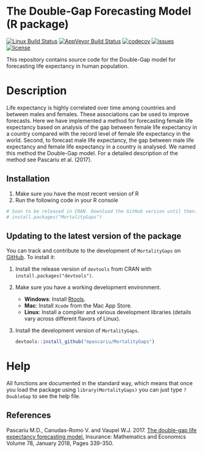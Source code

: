 # The Double-Gap Forecasting Model (R package)
[![Linux Build Status](https://travis-ci.com/mpascariu/DoubleGap.svg?token=VBqVNpqeEEqqDsXcFpYL&branch=master)](https://travis-ci.com/mpascariu/MortalityGaps)
[![AppVeyor Build Status](https://ci.appveyor.com/api/projects/status/github/mpascariu/MortalityGaps?branch=master&svg=true)](https://ci.appveyor.com/project/mpascariu/MortalityGaps)
[![codecov](https://codecov.io/github/mpascariu/MortalityGaps/branch/master/graphs/badge.svg)](https://codecov.io/github/mpascariu/MortalityGaps)
[![issues](https://img.shields.io/github/issues-raw/mpascariu/MortalityGaps.svg)](https://github.com/mpascariu/MortalityGaps/issues)
[![license](https://img.shields.io/badge/License-GPL%20v3-blue.svg)](https://github.com/mpascariu/MortalityGaps/blob/master/LICENSE)


This repository contains source code for the Double-Gap model for forecasting 
life expectancy in human population. 

# Description
Life expectancy is highly correlated over time among countries and 
between males and females. These associations can be used to improve forecasts. 
Here we have implemented a method for forecasting female life expectancy based on 
analysis of the gap between female life expectancy in a country compared with
the record level of female life expectancy in the world. Second, to forecast 
male life expectancy, the gap between male life expectancy and female life 
expectancy in a country is analysed. We named this method the Double-Gap model.
For a detailed description of the method see Pascariu et al. (2017).

## Installation

1. Make sure you have the most recent version of R
2. Run the following code in your R console 

```R
# Soon to be released in CRAN. Download the GitHub version until then.
# install.packages("MortalityGaps")
```

## Updating to the latest version of the package

You can track and contribute to the development of `MortalityGaps` on [GitHub](https://github.com/mpascariu/MortalityLaws). To install it:

1. Install the release version of `devtools` from CRAN with `install.packages("devtools")`.

2. Make sure you have a working development environment.
    * **Windows**: Install [Rtools](https://CRAN.R-project.org/bin/windows/Rtools/).
    * **Mac**: Install `Xcode` from the Mac App Store.
    * **Linux**: Install a compiler and various development libraries (details vary across different flavors of Linux).

3. Install the development version of `MortalityGaps`.

   ```R
   devtools::install_github("mpascariu/MortalityGaps")
   ```

# Help
All functions are documented in the standard way, which means that 
once you load the package using ```library(MortalityGaps)```
you can just type ```?DoubleGap``` to see the help file. 

## References
Pascariu M.D., Canudas-Romo V. and Vaupel W.J. 2017. [The double-gap life expectancy forecasting model.](https://doi.org/10.1016/j.insmatheco.2017.09.011) Insurance: Mathematics and Economics
Volume 78, January 2018, Pages 339-350.

